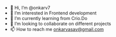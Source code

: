 - 👋 Hi, I’m @onkarv7
- 👀 I’m interested in Frontend development
- 🌱 I’m currently learning from Crio.Do
- 💞️ I’m looking to collaborate on different projects
- 📫 How to reach me onkarvasav@gmail.com

<!---
onkarv7/onkarv7 is a ✨ special ✨ repository because its `README.md` (this file) appears on your GitHub profile.
You can click the Preview link to take a look at your changes.
--->
